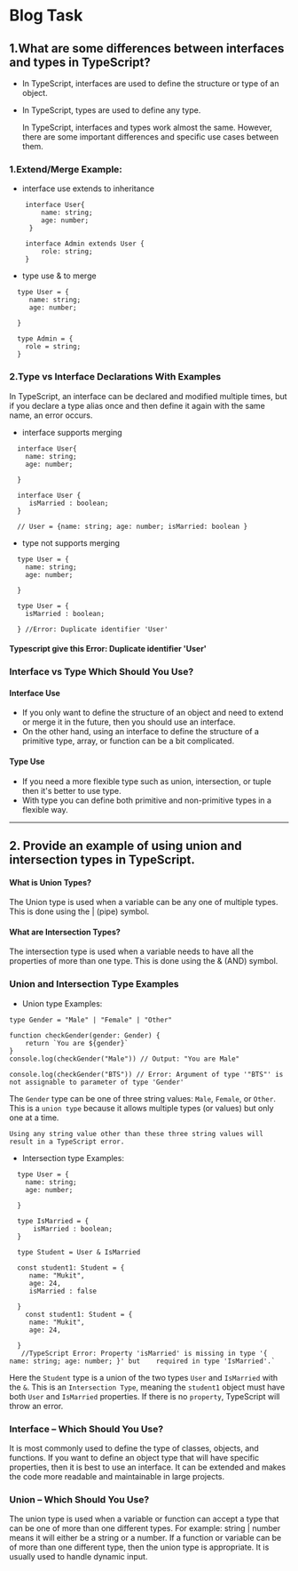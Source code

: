 # Blog Task

## 1.What are some differences between interfaces and types in TypeScript?

- In TypeScript, interfaces are used to define the structure or type of an object.
- In TypeScript, types are used to define any type.

  In TypeScript, interfaces and types work almost the same. However, there are some important differences and specific use cases between them.

### 1.Extend/Merge Example:

- interface use extends to inheritance

```
    interface User{
        name: string;
        age: number;
     }

    interface Admin extends User {
        role: string;
    }
```

- type use & to merge

```
  type User = {
     name: string;
     age: number;

  }

  type Admin = {
    role = string;
  }
```

### 2.Type vs Interface Declarations With Examples

In TypeScript, an interface can be declared and modified multiple times, but if you declare a type alias once and then define it again with the same name, an error occurs.

- interface supports merging

```
  interface User{
    name: string;
    age: number;

  }

  interface User {
     isMarried : boolean;
  }

  // User = {name: string; age: number; isMarried: boolean }
```

- type not supports merging

```
  type User = {
    name: string;
    age: number;

  }

  type User = {
    isMarried : boolean;

  } //Error: Duplicate identifier 'User'
```

#### Typescript give this Error: Duplicate identifier 'User'

### Interface vs Type Which Should You Use?

#### Interface Use

- If you only want to define the structure of an object and need to extend or merge it in the future, then you should use an interface.
- On the other hand, using an interface to define the structure of a primitive type, array, or function can be a bit complicated.

#### Type Use

- If you need a more flexible type such as union, intersection, or tuple then it's better to use type.
- With type you can define both primitive and non-primitive types in a flexible way.

---

## 2. Provide an example of using union and intersection types in TypeScript.

#### What is Union Types?

The Union type is used when a variable can be any one of multiple types. This is done using the | (pipe) symbol.

#### What are Intersection Types?

The intersection type is used when a variable needs to have all the properties of more than one type. This is done using the & (AND) symbol.

### Union and Intersection Type Examples

- Union type Examples:

```
type Gender = "Male" | "Female" | "Other"

function checkGender(gender: Gender) {
    return `You are ${gender}`
}
console.log(checkGender("Male")) // Output: "You are Male"

console.log(checkGender("BTS")) // Error: Argument of type '"BTS"' is not assignable to parameter of type 'Gender'
```

The `Gender` type can be one of three string values: `Male`, `Female`, or `Other`. This is a `union type` because it allows multiple types (or values) but only one at a time.

`Using any string value other than these three string values ​​will result in a TypeScript error.`

- Intersection type Examples:

```
  type User = {
    name: string;
    age: number;

  }

  type IsMarried = {
      isMarried : boolean;
  }

  type Student = User & IsMarried

  const student1: Student = {
     name: "Mukit",
     age: 24,
     isMarried : false

  }
    const student1: Student = {
     name: "Mukit",
     age: 24,

  }
   //TypeScript Error: Property 'isMarried' is missing in type '{ name: string; age: number; }' but    required in type 'IsMarried'.`
```

Here the `Student` type is a union of the two types `User` and `IsMarried` with the `&`. This is an `Intersection Type`, meaning the `student1` object must have both `User` and `IsMarried` properties. If there is no `property`, TypeScript will throw an error.

### Interface – Which Should You Use?

It is most commonly used to define the type of classes, objects, and functions. If you want to define an object type that will have specific properties, then it is best to use an interface. It can be extended and makes the code more readable and maintainable in large projects.

### Union – Which Should You Use?

The union type is used when a variable or function can accept a type that can be one of more than one different types. For example: string | number means it will either be a string or a number. If a function or variable can be of more than one different type, then the union type is appropriate. It is usually used to handle dynamic input.
